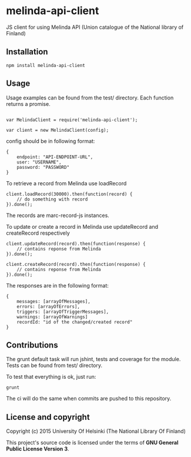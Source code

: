 # melinda-api-client

JS client for using Melinda API (Union catalogue of the National library of Finland)


## Installation

```
npm install melinda-api-client
```

## Usage

Usage examples can be found from the test/ directory. Each function returns a promise.

```

var MelindaClient = require('melinda-api-client');

var client = new MelindaClient(config);

```

config should be in following format:
```
{
	endpoint: "API-ENDPOINT-URL",
	user: "USERNAME",
	password: "PASSWORD"
}
```


To retrieve a record from Melinda use loadRecord
```
client.loadRecord(30000).then(function(record) {
	// do something with record
}).done();

```
The records are marc-record-js instances.



To update or create a record in Melinda use updateRecord and createRecord respectively
```
client.updateRecord(record).then(function(response) {
	// contains reponse from Melinda
}).done();

client.createRecord(record).then(function(response) {
	// contains reponse from Melinda
}).done();

```

The responses are in the following format:

```
{
	messages: [arrayOfMessages],
	errors: [arrayOfErrors],
	triggers: [arrayOfTriggerMessages],
	warnings: [arrayOfWarnings]
	recordId: "id of the changed/created record"
}
```

## Contributions

The grunt default task will run jshint, tests and coverage for the module. Tests can be found from test/ directory.

To test that everything is ok, just run:
```
grunt
```

The ci will do the same when commits are pushed to this repository.

## License and copyright

Copyright (c) 2015 University Of Helsinki (The National Library Of Finland)

This project's source code is licensed under the terms of **GNU General Public License Version 3**.